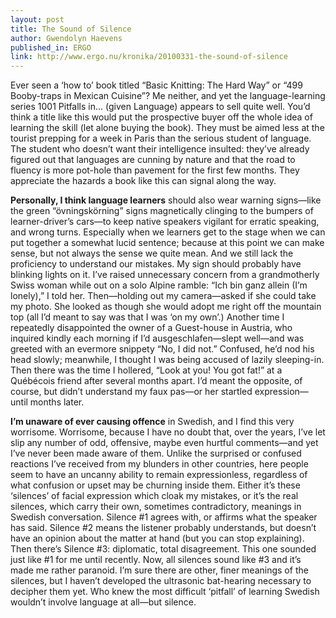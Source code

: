 ```yaml
---
layout: post
title: The Sound of Silence
author: Gwendolyn Haevens
published_in: ERGO
link: http://www.ergo.nu/kronika/20100331-the-sound-of-silence
---
```

Ever seen a ‘how to’ book titled “Basic Knitting: The Hard Way” or “499 Booby-traps in Mexican Cuisine”? Me neither, and yet the language-learning series 1001 Pitfalls in... (given Language) appears to sell quite well. You’d think a title like this would put the prospective buyer off the whole idea of learning the skill (let alone buying the book). They must be aimed less at the tourist prepping for a week in Paris than the serious student of language. The student who doesn’t want their intelligence insulted: they’ve already figured out that languages are cunning by nature and that the road to fluency is more pot-hole than pavement for the first few months. They appreciate the hazards a book like this can signal along the way.

**Personally, I think language learners** should also wear warning signs—like the green “övningskörning” signs magnetically clinging to the bumpers of learner-driver’s cars—to keep native speakers vigilant for erratic speaking, and wrong turns. Especially when we learners get to the stage when we can put together a somewhat lucid sentence; because at this point we can make sense, but not always the sense we quite mean. And we still lack the proficiency to understand our mistakes. 
My sign should probably have blinking lights on it. I’ve raised unnecessary concern from a grandmotherly Swiss woman while out on a solo Alpine ramble: “Ich bin ganz allein (I’m lonely),” I told her. Then—holding out my camera—asked if she could take my photo. She looked as though she would adopt me right off the mountain top (all I’d meant to say was that I was ‘on my own’.) Another time I repeatedly disappointed the owner of a Guest-house in Austria, who inquired kindly each morning if I’d ausgeschlafen—slept well—and was greeted with an evermore snippety “No, I did not.” Confused, he’d nod his head slowly; meanwhile, I thought I was being accused of lazily sleeping-in. Then there was the time I hollered, “Look at you! You got fat!” at a Québécois friend after several months apart. I’d meant the opposite, of course, but didn’t understand my faux pas—or her startled expression—until months later. 

**I’m unaware of ever causing offence** in Swedish, and I find this very worrisome. Worrisome, because I have no doubt that, over the years, I’ve let slip any number of odd, offensive, maybe even hurtful comments—and yet I’ve never been made aware of them. Unlike the surprised or confused reactions I’ve received from my blunders in other countries, here people seem to have an uncanny ability to remain expressionless, regardless of what confusion or upset may be churning inside them. 
Either it’s these ‘silences’ of facial expression which cloak my mistakes, or it’s the real silences, which carry their own, sometimes contradictory, meanings in Swedish conversation. Silence #1 agrees with, or affirms what the speaker has said. Silence #2 means the listener probably understands, but doesn’t have an opinion about the matter at hand (but you can stop explaining). Then there’s Silence #3: diplomatic, total disagreement. This one sounded just like #1 for me until recently. Now, all silences sound like #3 and it’s made me rather paranoid. 
I’m sure there are other, finer meanings of the silences, but I haven’t developed the ultrasonic bat-hearing necessary to decipher them yet. Who knew the most difficult ‘pitfall’ of learning Swedish wouldn’t involve language at all—but silence.

